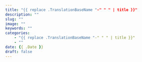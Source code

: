 ```yaml
---
title: "{{ replace .TranslationBaseName "-" " " | title }}"
description: ""
slug: ""
image: ""
keywords: ""
categories: 
    - "{{ replace .TranslationBaseName "-" " " | title }}"
    - ""
date: {{ .Date }}
draft: false
---
```


